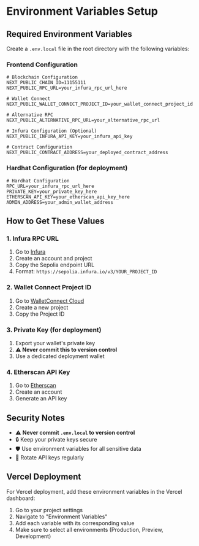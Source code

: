 # Environment Variables Setup

## Required Environment Variables

Create a `.env.local` file in the root directory with the following variables:

### Frontend Configuration
```env
# Blockchain Configuration
NEXT_PUBLIC_CHAIN_ID=11155111
NEXT_PUBLIC_RPC_URL=your_infura_rpc_url_here

# Wallet Connect
NEXT_PUBLIC_WALLET_CONNECT_PROJECT_ID=your_wallet_connect_project_id

# Alternative RPC
NEXT_PUBLIC_ALTERNATIVE_RPC_URL=your_alternative_rpc_url

# Infura Configuration (Optional)
NEXT_PUBLIC_INFURA_API_KEY=your_infura_api_key

# Contract Configuration
NEXT_PUBLIC_CONTRACT_ADDRESS=your_deployed_contract_address
```

### Hardhat Configuration (for deployment)
```env
# Hardhat Configuration
RPC_URL=your_infura_rpc_url_here
PRIVATE_KEY=your_private_key_here
ETHERSCAN_API_KEY=your_etherscan_api_key_here
ADMIN_ADDRESS=your_admin_wallet_address
```

## How to Get These Values

### 1. Infura RPC URL
1. Go to [Infura](https://infura.io/)
2. Create an account and project
3. Copy the Sepolia endpoint URL
4. Format: `https://sepolia.infura.io/v3/YOUR_PROJECT_ID`

### 2. Wallet Connect Project ID
1. Go to [WalletConnect Cloud](https://cloud.walletconnect.com/)
2. Create a new project
3. Copy the Project ID

### 3. Private Key (for deployment)
1. Export your wallet's private key
2. **⚠️ Never commit this to version control**
3. Use a dedicated deployment wallet

### 4. Etherscan API Key
1. Go to [Etherscan](https://etherscan.io/apis)
2. Create an account
3. Generate an API key

## Security Notes

- ⚠️ **Never commit `.env.local` to version control**
- 🔒 Keep your private keys secure
- 🛡️ Use environment variables for all sensitive data
- 🔄 Rotate API keys regularly

## Vercel Deployment

For Vercel deployment, add these environment variables in the Vercel dashboard:

1. Go to your project settings
2. Navigate to "Environment Variables"
3. Add each variable with its corresponding value
4. Make sure to select all environments (Production, Preview, Development)
